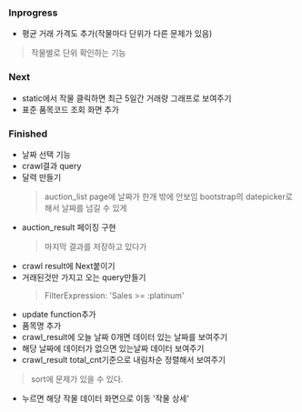 
### Inprogress
* 평균 거래 가격도 추가(작물마다 단위가 다른 문제가 있음)
> 작물별로 단위 확인하는 기능

### Next
* static에서 작물 클릭하면 최근 5일간 거래량 그래프로 보여주기
* 표준 품목코드 조회 화면 추가


### Finished
* 날짜 선택 기능
* crawl결과 query
* 달력 만들기
  >auction_list page에 날짜가 한개 밖에 안보임
  >bootstrap의 datepicker로 해서 날짜를 넘길 수 있게
* auction_result 페이징 구현
  > 마지막 결과를 저장하고 있다가
* crawl result에 Next붙이기
* 거래된것만 가지고 오는 query만들기
  > FilterExpression: 'Sales >= :platinum'
* update function추가 
* 품목명 추가
* crawl_result에 오늘 날짜 0개면 데이터 있는 날짜를 보여주기
* 해당 날짜에 데이터가 없으면 있는날짜 데이터 보여주기
* crawl_result total_cnt기준으로 내림차순 정렬해서 보여주기
> sort에 문제가 있을 수 있다.
* 누르면 해당 작물 데이터 화면으로 이동 '작물 상세'

